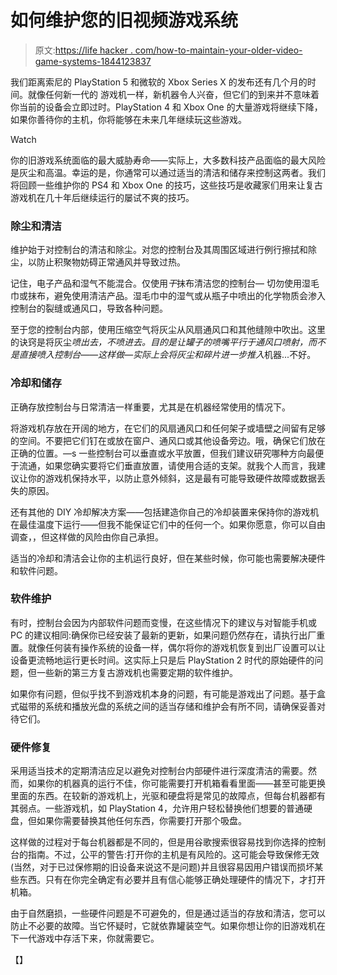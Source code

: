 # 如何维护您的旧视频游戏系统

> 原文:[https://life hacker . com/how-to-maintain-your-older-video-game-systems-1844123837](https://lifehacker.com/how-to-maintain-your-older-video-game-systems-1844123837)

我们距离索尼的 PlayStation 5 和微软的 Xbox Series X 的发布还有几个月的时间。就像任何新一代的 游戏机一样，新机器令人兴奋，但它们的到来并不意味着你当前的设备会立即过时。PlayStation 4 和 Xbox One 的大量游戏将继续下降，如果你善待你的主机，你将能够在未来几年继续玩这些游戏。

Watch

你的旧游戏系统面临的最大威胁寿命——实际上，大多数科技产品面临的最大风险是灰尘和高温。幸运的是，你通常可以通过适当的清洁和储存来控制这两者。我们将回顾一些维护你的 PS4 和 Xbox One 的技巧，这些技巧是收藏家们用来让复古游戏机在几十年后继续运行的屡试不爽的技巧。

### 除尘和清洁

维护始于对控制台的清洁和除尘。对您的控制台及其周围区域进行例行擦拭和除尘，以防止积聚物妨碍正常通风并导致过热。

记住，电子产品和湿气不能混合。仅使用*干*抹布清洁您的控制台— 切勿使用湿毛巾或抹布，避免使用清洁产品。湿毛巾中的湿气或从瓶子中喷出的化学物质会渗入控制台的裂缝或通风口，导致各种问题。

至于您的控制台内部，使用压缩空气将灰尘从风扇通风口和其他缝隙中吹出。这里的诀窍是将灰尘*喷出去，*不喷进去。目的是让罐子的喷嘴平行于通风口喷射，而不是直接喷入控制台——这样做—实际上会将灰尘和碎片进一步*推入*机器...不好。

### 冷却和储存

正确存放控制台与日常清洁一样重要，尤其是在机器经常使用的情况下。

将游戏机存放在开阔的地方，在它们的风扇通风口和任何架子或墙壁之间留有足够的空间。不要把它们钉在或放在窗户、通风口或其他设备旁边。哦，确保它们放在正确的位置。—s 一些控制台可以垂直或水平放置，但我们建议研究哪种方向最便于流通，如果您确实要将它们垂直放置，请使用合适的支架。就我个人而言，我建议让你的游戏机保持水平，以防止意外倾斜，这是最有可能导致硬件故障或数据丢失的原因。

还有其他的 DIY 冷却解决方案——包括建造你自己的冷却装置来保持你的游戏机在最佳温度下运行——但我不能保证它们中的任何一个。如果你愿意，你可以自由调查，，但这样做的风险由你自己承担。

适当的冷却和清洁会让你的主机运行良好，但在某些时候，你可能也需要解决硬件和软件问题。

### 软件维护

有时，控制台会因为内部软件问题而变慢，在这些情况下的建议与对智能手机或 PC 的建议相同:确保你已经安装了最新的更新，如果问题仍然存在，请执行出厂重置。就像任何装有操作系统的设备一样，偶尔将你的游戏机恢复到出厂设置可以让设备更流畅地运行更长时间。这实际上只是后 PlayStation 2 时代的原始硬件的问题，但一些新的第三方复古游戏机也需要定期的软件维护。

如果你有问题，但似乎找不到游戏机本身的问题，有可能是游戏出了问题。基于盒式磁带的系统和播放光盘的系统之间的适当存储和维护会有所不同，请确保妥善对待它们。

### 硬件修复

采用适当技术的定期清洁应足以避免对控制台内部硬件进行深度清洁的需要。然而，如果你的机器真的运行不佳，你可能需要打开机箱看看里面——甚至可能更换里面的东西。在较新的游戏机上，光驱和硬盘将是常见的故障点，但每台机器都有其弱点。一些游戏机，如 PlayStation 4，允许用户轻松替换他们想要的普通硬盘，但如果你需要替换其他任何东西，你需要打开那个吸盘。

这样做的过程对于每台机器都是不同的，但是用谷歌搜索很容易找到你选择的控制台的指南。不过，公平的警告:打开你的主机是有风险的。这可能会导致保修无效(当然，对于已过保修期的旧设备来说这不是问题)并且很容易因用户错误而损坏某些东西。只有在你完全确定有必要并且有信心能够正确处理硬件的情况下，才打开机箱。

由于自然磨损，一些硬件问题是不可避免的，但是通过适当的存放和清洁，您可以防止不必要的故障。当它怀疑时，它就依靠罐装空气。如果你想让你的旧游戏机在下一代游戏中存活下来，你就需要它。

【】